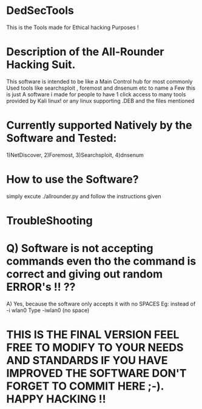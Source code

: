 # DedSecTools
This is the Tools made for Ethical hacking Purposes !


# Description of the All-Rounder Hacking Suit.

This software is intended to be like a Main Control hub for most commonly Used tools like searchsploit , foremost and dnsenum etc
to name a Few this is just A software i made for people to have 1 click access to many tools provided by Kali linux! or any linux supporting .DEB  and the files mentioned


# Currently supported Natively by the Software and Tested:
1)NetDiscover,
2)Foremost,
3)Searchsploit,
4)dnsenum 


# How to use the Software? 

simply excute  ./allrounder.py  and follow the instructions given


# TroubleShooting

 # Q) Software is not accepting commands  even tho the command is correct and giving out random ERROR's !! ??
 A) Yes, because the software only accepts it with no SPACES Eg: instead of -i wlan0  Type -iwlan0 (no space)




# THIS IS THE FINAL VERSION FEEL FREE TO MODIFY TO YOUR NEEDS AND STANDARDS IF YOU HAVE IMPROVED THE SOFTWARE DON'T FORGET TO COMMIT HERE ;-). HAPPY HACKING !!

